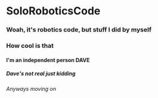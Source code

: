 # SoloRoboticsCode
### Woah, it's robotics code, but stuff I did by myself
### How cool is that
#### I'm an independent person DAVE
##### Dave's not real just kidding
###### Anyways moving on